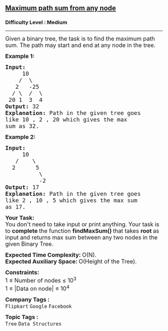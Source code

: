 <h2><a href="https://practice.geeksforgeeks.org/problems/maximum-path-sum-from-any-node/1?utm_source=geeksforgeeks&utm_medium=article_practice_tab&utm_campaign=article_practice_tab">Maximum path sum from any node</a></h2><h3>Difficulty Level : Medium</h3><hr><div class="problems_problem_content__Xm_eO"><p><span style="font-size:18px">Given a binary tree,&nbsp;the task is to find the maximum path sum. The path may start and end at any node in the tree.</span></p>

<p><span style="font-size:18px"><strong>Example 1:</strong></span></p>

<pre><span style="font-size:18px"><strong>Input:
</strong>     10
&nbsp;   /  \
&nbsp;  2   -25
&nbsp; / \  /  \
&nbsp;20 1  3  4
<strong>Output: </strong>32<strong>
Explanation: </strong>Path in the given tree goes
like 10 , 2 , 20 which gives the max
sum as 32.</span>
</pre>

<p><span style="font-size:18px"><strong>Example 2:</strong></span></p>

<pre><span style="font-size:18px"><strong>Input:
</strong>     10
&nbsp;  /    \
&nbsp; 2      5
          \
          -2
<strong>Output: </strong>17<strong>
Explanation: </strong>Path in the given tree goes
like 2 , 10 , 5&nbsp;which gives the max sum
as 17.</span></pre>

<p><span style="font-size:18px"><strong>Your&nbsp;Task:</strong><br>
You don't need to take input or print anything. Your task is to <strong>complete </strong>the function&nbsp;<strong>findMaxSum()&nbsp;</strong>that takes <strong>root </strong>as input and returns max sum between any two nodes in the given Binary Tree.</span></p>

<p><span style="font-size:18px"><strong>Expected Time Complexity: </strong>O(N).<br>
<strong>Expected Auxiliary Space: </strong>O(Height of the Tree).</span></p>

<p><span style="font-size:18px"><strong>Constraints:</strong><br>
1 ≤ Number of nodes ≤ 10<sup>3</sup><br>
1 ≤ |Data on node| ≤ 10<sup>4</sup></span></p>
</div><p><span style=font-size:18px><strong>Company Tags : </strong><br><code>Flipkart</code>&nbsp;<code>Google</code>&nbsp;<code>Facebook</code>&nbsp;<br><p><span style=font-size:18px><strong>Topic Tags : </strong><br><code>Tree</code>&nbsp;<code>Data Structures</code>&nbsp;